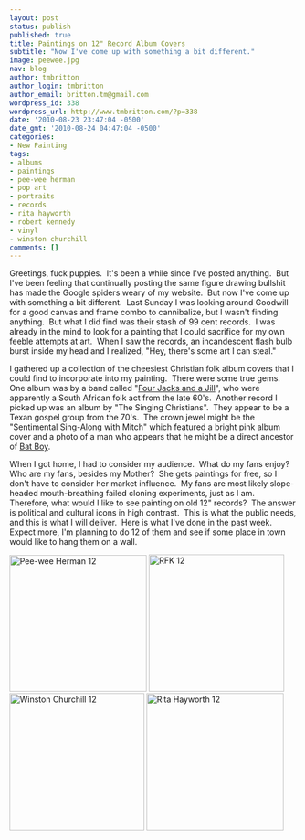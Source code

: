 ```yaml
---
layout: post
status: publish
published: true
title: Paintings on 12" Record Album Covers
subtitle: "Now I've come up with something a bit different."
image: peewee.jpg
nav: blog
author: tmbritton
author_login: tmbritton
author_email: britton.tm@gmail.com
wordpress_id: 338
wordpress_url: http://www.tmbritton.com/?p=338
date: '2010-08-23 23:47:04 -0500'
date_gmt: '2010-08-24 04:47:04 -0500'
categories:
- New Painting
tags:
- albums
- paintings
- pee-wee herman
- pop art
- portraits
- records
- rita hayworth
- robert kennedy
- vinyl
- winston churchill
comments: []
---
```

<p>Greetings, fuck puppies.  It's been a while since I've posted anything.  But I've been feeling that continually posting the same figure drawing bullshit  has made the Google spiders weary of my website.  But now I've come up with something a bit different.  Last Sunday I was looking around Goodwill for a good canvas and frame combo to cannibalize, but I wasn't finding anything.  But what I did find was their stash of 99 cent records.  I was already in the mind to look for a painting that I could sacrifice for my own feeble attempts at art.  When I saw the records, an incandescent flash bulb burst inside my head and I realized, "Hey, there's some art I can steal."</p>
<p>I gathered up a collection of the cheesiest Christian folk album covers that I could find to incorporate into my painting.  There were some true gems.  One album was by a band called "<a href="http://en.wikipedia.org/wiki/Four_Jacks_and_a_Jill">Four Jacks and a Jill</a>", who were apparently a South African folk act from the late 60's.  Another record I picked up was an album by "The Singing Christians".  They appear to be a Texan gospel group from the 70's.  The crown jewel might be the "Sentimental Sing-Along with Mitch" which featured a bright pink album cover and a photo of a man who appears that he might be a direct ancestor of <a href="http://en.wikipedia.org/wiki/Bat_Boy_%28character%29">Bat Boy</a>.</p>
<p>When I got home, I had to consider my audience.  What do my fans enjoy?  Who are my fans, besides my Mother?  She gets paintings for free, so I don't have to consider her market influence.  My fans are most likely slope-headed mouth-breathing failed cloning experiments, just as I am.  Therefore, what would I like to see painting on old 12" records?  The answer is political and cultural icons in high contrast.  This is what the public needs, and this is what I will deliver.  Here is what I've done in the past week.  Expect more, I'm planning to do 12 of them and see if some place in town would like to hang them on a wall.</p>
<p><a class="tt-flickr tt-flickr-Small" title="Pee-wee Herman 12" href="http://www.tmbritton.com/art/photo/4919604903/pee-wee-herman-12.html"><img class="alignnone" src="http://farm5.static.flickr.com/4120/4919604903_ee76ba01b9_m.jpg" alt="Pee-wee Herman 12" width="240" height="239" /></a> <a class="tt-flickr tt-flickr-Small" title="RFK 12" href="http://www.tmbritton.com/art/photo/4896202795/rfk-12.html"><img class="alignnone" src="http://farm5.static.flickr.com/4122/4896202795_51b55e02a3_m.jpg" alt="RFK 12" width="237" height="240" /></a> <a class="tt-flickr tt-flickr-Small" title="Winston Churchill 12" href="http://www.tmbritton.com/art/photo/4907937484/winston-churchill-12.html"><img class="alignnone" src="http://farm5.static.flickr.com/4076/4907937484_4981d6c23a_m.jpg" alt="Winston Churchill 12" width="236" height="240" /></a> <a class="tt-flickr tt-flickr-Small" title="Rita Hayworth 12" href="http://www.tmbritton.com/art/photo/4917760560/rita-hayworth-12.html"><img class="alignnone" src="http://farm5.static.flickr.com/4076/4917760560_aefc61e439_m.jpg" alt="Rita Hayworth 12" width="240" height="240" /></a></p>
